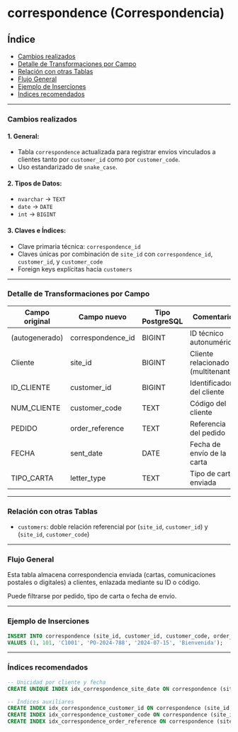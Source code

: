 # correspondence (Correspondencia)

## Índice

* [Cambios realizados](#cambios-realizados)
* [Detalle de Transformaciones por Campo](#detalle-de-transformaciones-por-campo)
* [Relación con otras Tablas](#relación-con-otras-tablas)
* [Flujo General](#flujo-general)
* [Ejemplo de Inserciones](#ejemplo-de-inserciones)
* [Índices recomendados](#índices-recomendados)

---

### Cambios realizados

#### 1. General:

* Tabla `correspondence` actualizada para registrar envíos vinculados a clientes tanto por `customer_id` como por `customer_code`.
* Uso estandarizado de `snake_case`.

#### 2. Tipos de Datos:

* `nvarchar` → `TEXT`
* `date` → `DATE`
* `int` → `BIGINT`

#### 3. Claves e Índices:

* Clave primaria técnica: `correspondence_id`
* Claves únicas por combinación de `site_id` con `correspondence_id`, `customer_id`, y `customer_code`
* Foreign keys explícitas hacia `customers`

---

### Detalle de Transformaciones por Campo

| Campo original | Campo nuevo        | Tipo PostgreSQL | Comentario                        |
| -------------- | ------------------ | --------------- | --------------------------------- |
| (autogenerado) | correspondence_id  | BIGINT          | ID técnico autonumérico           |
| Cliente        | site_id            | BIGINT          | Cliente relacionado (multitenant) |
| ID_CLIENTE     | customer_id        | BIGINT          | Identificador del cliente         |
| NUM_CLIENTE    | customer_code      | TEXT            | Código del cliente                |
| PEDIDO         | order_reference    | TEXT            | Referencia del pedido             |
| FECHA          | sent_date          | DATE            | Fecha de envío de la carta        |
| TIPO_CARTA     | letter_type        | TEXT            | Tipo de carta enviada             |

---

### Relación con otras Tablas

* `customers`: doble relación referencial por (`site_id`, `customer_id`) y (`site_id`, `customer_code`)

---

### Flujo General

Esta tabla almacena correspondencia enviada (cartas, comunicaciones postales o digitales) a clientes, enlazada mediante su ID o código.

Puede filtrarse por pedido, tipo de carta o fecha de envío.

---

### Ejemplo de Inserciones

```sql
INSERT INTO correspondence (site_id, customer_id, customer_code, order_reference, sent_date, letter_type)
VALUES (1, 101, 'C1001', 'PO-2024-788', '2024-07-15', 'Bienvenida');
```

---

### Índices recomendados

```sql
-- Unicidad por cliente y fecha
CREATE UNIQUE INDEX idx_correspondence_site_date ON correspondence (site_id, customer_code, sent_date);

-- Índices auxiliares
CREATE INDEX idx_correspondence_customer_id ON correspondence (site_id, customer_id);
CREATE INDEX idx_correspondence_customer_code ON correspondence (site_id, customer_code);
CREATE INDEX idx_correspondence_order_reference ON correspondence (site_id, order_reference);
```
